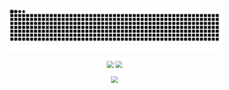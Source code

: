 <picture>
  <source media="(prefers-color-scheme: dark)" srcset="https://raw.githubusercontent.com/stevei5mc/stevei5mc/output/github-contribution-grid-snake-dark.svg">
  <source media="(prefers-color-scheme: light)" srcset="https://raw.githubusercontent.com/stevei5mc/stevei5mc/output/github-contribution-grid-snake.svg">
  <img alt="github contribution grid snake animation" src="https://raw.githubusercontent.com/stevei5mc/stevei5mc/output/github-contribution-grid-snake.svg">
</picture>


<p align="center">
<!-- https://github.com/anuraghazra/github-readme-stats -->
<img align="center" width="400" src="https://github-readme-stats.vercel.app/api?username=stevei5mc&theme=transparent&show_icons=true&hide_border=true&show=reviews&hide_title=true&hide=contribs&number_format=long" />
<!-- https://github.com/DenverCoder1/github-readme-streak-stats -->
<img align="center" width="400" src="https://streak-stats.demolab.com?user=stevei5mc&theme=transparent&hide_border=true" />
<br/>
<!-- https://github.com/Ashutosh00710/github-readme-activity-graph -->
<!-- <img width="800" src="https://github-readme-activity-graph.vercel.app/graph?username=stevei5mc&theme=github-compact&hide_border=true&area=true&custom_title=Contribution%20Graph" /> -->
<br/>
<img align="center" src="https://github-readme-stats.vercel.app/api/top-langs/?username=stevei5mc&theme=transparent&hide_border=true&layout=donut-vertical&langs_count=6" />
<br/>